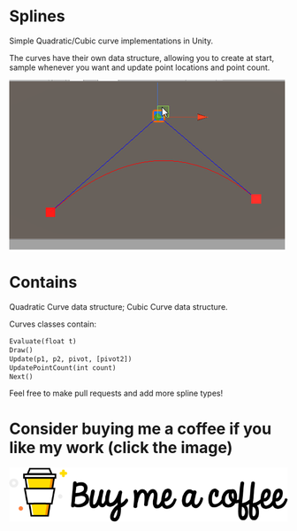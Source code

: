 # Splines

Simple Quadratic/Cubic curve implementations in Unity.

The curves have their own data structure, allowing you to create at start, sample whenever you want and update point locations and point count.


![Bubble](Splines.gif "Render.png")

# Contains

Quadratic Curve data structure;
Cubic Curve data structure.

Curves classes contain:

	Evaluate(float t)
	Draw()
	Update(p1, p2, pivot, [pivot2])
	UpdatePointCount(int count)
	Next()

Feel free to make pull requests and add more spline types!

# Consider buying me a coffee if you like my work (click the image)
[![Foo](coffee.png)](https://www.buymeacoffee.com/ZcRuWpUBf)
